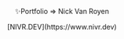 <p align="center">✨Portfolio => Nick Van Royen</p>
<p align="center">[NIVR.DEV](https://www.nivr.dev)</p>
